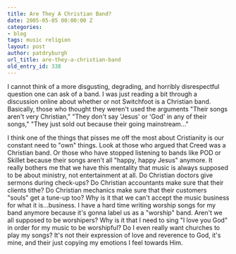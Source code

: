 ```yaml
---
title: Are They A Christian Band?
date: 2005-05-05 00:00:00 Z
categories:
- blog
tags: music religion
layout: post
author: patdryburgh
url_title: are-they-a-christian-band
old_entry_id: 338
---
```


I cannot think of a more disgusting, degrading, and horribly disrespectful question one can ask of a band. I was just reading a bit through a discussion online about whether or not Switchfoot is a Christian band. Basically, those who thought they weren't used the arguments "Their songs aren't very Christian," "They don't say 'Jesus' or 'God' in any of their songs," "They just sold out because their going mainstream..."  

I think one of the things that pisses me off the most about Cristianity is our constant need to "own" things. Look at those who argued that Creed was a Christian band. Or those who have stopped listening to bands like POD or Skillet because their songs aren't all "happy, happy Jesus" anymore. It really bothers me that we have this mentality that music is always supposed to be about ministry, not entertainment at all. Do Christian doctors give sermons during check-ups?  Do Christian accountants make sure that their clients tithe?  Do Christian mechanics make sure that their customers "souls" get a tune-up too?  Why is it that we can't accept the music business for what it is...business. I have a hard time writing worship songs for my band anymore because it's gonna label us as a "worship" band. Aren't we all supposed to be worshipers?  Why is it that I need to sing "I love you God" in order for my music to be worshipful?  Do I even really want churches to play my songs?  It's not their expression of love and reverence to God, it's mine, and their just copying my emotions I feel towards Him.